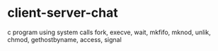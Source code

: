 # client-server-chat
c program using system calls fork, execve, wait, mkfifo, mknod, unlik, chmod, gethostbyname, access, signal
